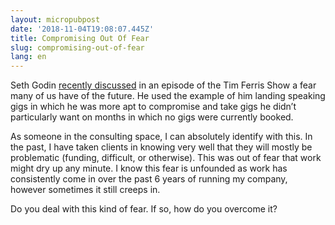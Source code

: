```yaml
---
layout: micropubpost
date: '2018-11-04T19:08:07.445Z'
title: Compromising Out Of Fear
slug: compromising-out-of-fear
lang: en
---
```

Seth Godin [recently discussed](https://overcast.fm/+Kebvif_ik) in an episode of the Tim Ferris Show a fear many of us have of the future. He used the example of him landing speaking gigs in which he was more apt to compromise and take gigs he didn’t particularly want on months in which no gigs were currently booked. 

As someone in the consulting space, I can absolutely identify with this. In the past, I have taken clients in knowing very well that they will mostly be problematic (funding, difficult, or otherwise). This was out of fear that work might dry up any minute. I know this fear is unfounded as work has consistently come in over the past 6 years of running my company, however sometimes it still creeps in. 

Do you deal with this kind of fear. If so, how do you overcome it? 
